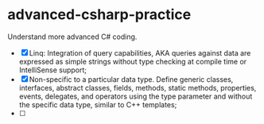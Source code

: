 # advanced-csharp-practice

Understand more advanced C# coding.

- [x] Linq: Integration of query capabilities, AKA queries against data are expressed as simple strings without type checking at compile time or IntelliSense support;
- [x] Non-specific to a particular data type. Define generic classes, interfaces, abstract classes, fields, methods, static methods, properties, events, delegates, and operators using the type parameter and without the specific data type, similar to C++ templates;
- [ ]
